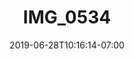 ---
title: IMG_0534
date: 2019-06-28T10:16:14-07:00
draft: false
location: Leavenworth WA
img_url: https://d17enza3bfujl8.cloudfront.net/IMG_0534.jpg
original_fn: ""
tags:
- Leavenworth, WA
- Shay
- biking
- trees

---